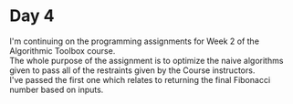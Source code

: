 # Day 4

I'm continuing on the programming assignments for Week 2 of the Algorithmic Toolbox course.<br> The whole purpose of the assignment is to optimize the naive algorithms given to pass all of the restraints given by the Course instructors. <br> I've passed the first one which relates to returning the final Fibonacci number based on inputs. <br>
